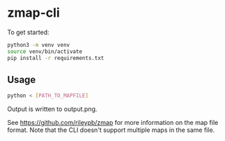 
# zmap-cli

To get started:

```bash
python3 -m venv venv
source venv/bin/activate
pip install -r requirements.txt
```

## Usage

```bash
python < [PATH_TO_MAPFILE] 
```

Output is written to output.png.

See https://github.com/rileypb/zmap for more information on the map file format. Note that the CLI doesn't support multiple maps in the same file.